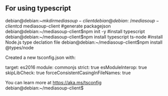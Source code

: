 ## For using typescript
debian@debian:~$mkdir mediasoup-client
debian@debian:~/mediasoup-client$cd mediasoup-client
#generate packagejson
debian@debian:~/mediasoup-client$npm init -y
#install typescript
debian@debian:~/mediasoup-client$npm install typescript ts-node
#install Node.js type declation file
debian@debian:~/mediasoup-client$npm install @types/node

Created a new tsconfig.json with:

  target: es2016
  module: commonjs
  strict: true
  esModuleInterop: true
  skipLibCheck: true
  forceConsistentCasingInFileNames: true


You can learn more at https://aka.ms/tsconfig
debian@debian:~/mediasoup-client$